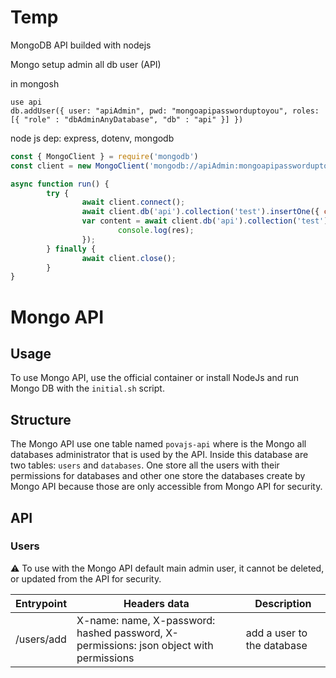 # Temp 

MongoDB API builded with nodejs

Mongo setup admin all db user (API)

in mongosh

```
use api
db.addUser({ user: "apiAdmin", pwd: "mongoapipassworduptoyou", roles: [{ "role" : "dbAdminAnyDatabase", "db" : "api" }] })
```

node js dep: express, dotenv, mongodb
```js
const { MongoClient } = require('mongodb')
const client = new MongoClient('mongodb://apiAdmin:mongoapipassworduptoyou@localhost:27017/api')

async function run() {
        try {
                await client.connect();
                await client.db('api').collection('test').insertOne({ content: 'test' })
                var content = await client.db('api').collection('test').find().toArray(function (err, res) {
                        console.log(res);
                });
        } finally {
                await client.close();
        }
}
```

# Mongo API 

## Usage

To use Mongo API, use the official container or install NodeJs and run Mongo DB with the `initial.sh` script.

## Structure

The Mongo API use one table named `povajs-api` where is the Mongo all databases administrator that is used by the API. Inside this database are two tables: `users` and `databases`. One store all the users with their permissions for databases and other one store the databases create by Mongo API because those are only accessible from Mongo API for security.

## API

### Users

⚠ To use with the Mongo API default main admin user, it cannot be deleted, or updated from the API for security.

| Entrypoint | Headers data | Description |
| - | - | - |
| /users/add | X-name: name, X-password: hashed password, X-permissions: json object with permissions | add a user to the database |
